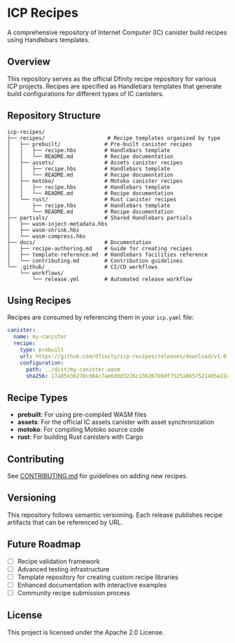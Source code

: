 # ICP Recipes

A comprehensive repository of Internet Computer (IC) canister build recipes using Handlebars templates.

## Overview

This repository serves as the official Dfinity recipe repository for various ICP projects. Recipes are specified as Handlebars templates that generate build configurations for different types of IC canisters.

## Repository Structure

```text
icp-recipes/
├── recipes/                    # Recipe templates organized by type
│   ├── prebuilt/              # Pre-built canister recipes
│   │   ├── recipe.hbs         # Handlebars template
│   │   └── README.md          # Recipe documentation
│   ├── assets/                # Assets canister recipes
│   │   ├── recipe.hbs         # Handlebars template
│   │   └── README.md          # Recipe documentation
│   ├── motoko/                # Motoko canister recipes
│   │   ├── recipe.hbs         # Handlebars template
│   │   └── README.md          # Recipe documentation
│   └── rust/                  # Rust canister recipes
│       ├── recipe.hbs         # Handlebars template
│       └── README.md          # Recipe documentation
├── partials/                  # Shared Handlebars partials
│   ├── wasm-inject-metadata.hbs
│   ├── wasm-shrink.hbs
│   └── wasm-compress.hbs
├── docs/                      # Documentation
│   ├── recipe-authoring.md    # Guide for creating recipes
│   ├── template-reference.md  # Handlebars facilities reference
│   └── contributing.md        # Contribution guidelines
└── .github/                   # CI/CD workflows
    └── workflows/
        └── release.yml        # Automated release workflow
```

## Using Recipes

Recipes are consumed by referencing them in your `icp.yaml` file:

```yaml
canister:
  name: my-canister
  recipe:
    type: prebuilt
    url: https://github.com/dfinity/icp-recipes/releases/download/v1.0.0/recipes/prebuilt/recipe.yml
    configuration:
      path: ../dist/my-canister.wasm
      sha256: 17a05e36278cd04c7ae6d3d3226c136267b9df7525a0657521405e22ec96be7a
```

## Recipe Types

- **prebuilt**: For using pre-compiled WASM files
- **assets**: For the official IC assets canister with asset synchronization
- **motoko**: For compiling Motoko source code
- **rust**: For building Rust canisters with Cargo

## Contributing

See [CONTRIBUTING.md](docs/contributing.md) for guidelines on adding new recipes.

## Versioning

This repository follows semantic versioning. Each release publishes recipe artifacts that can be referenced by URL.

## Future Roadmap

- [ ] Recipe validation framework
- [ ] Advanced testing infrastructure
- [ ] Template repository for creating custom recipe libraries
- [ ] Enhanced documentation with interactive examples
- [ ] Community recipe submission process

## License

This project is licensed under the Apache 2.0 License.
